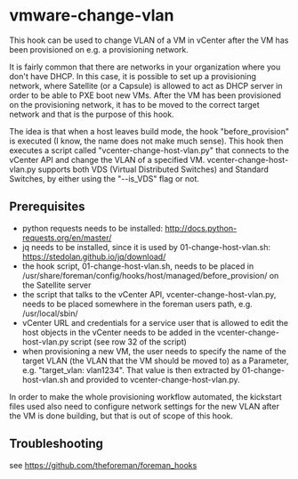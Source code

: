 # vmware-change-vlan
This hook can be used to change VLAN of a VM in vCenter after the VM has been provisioned on e.g. a provisioning network.

It is fairly common that there are networks in your organization where you don't have DHCP. In this case, it is possible to set up a provisioning network, where Satellite (or a Capsule) is allowed to act as DHCP server in order to be able to PXE boot new VMs. After the VM has been provisioned on the provisioning network, it has to be moved to the correct target network and that is the purpose of this hook.

The idea is that when a host leaves build mode, the hook "before_provision" is executed (I know, the name does not make much sense). This hook then executes a script called "vcenter-change-host-vlan.py" that connects to the vCenter API and change the VLAN of a specified VM. vcenter-change-host-vlan.py supports both VDS (Virtual Distributed Switches) and Standard Switches, by either using the "--is_VDS" flag or not.

## Prerequisites
- python requests needs to be installed: http://docs.python-requests.org/en/master/
- jq needs to be installed, since it is used by 01-change-host-vlan.sh: https://stedolan.github.io/jq/download/ 
- the hook script, 01-change-host-vlan.sh, needs to be placed in /usr/share/foreman/config/hooks/host/managed/before_provision/ on the Satellite server
- the script that talks to the vCenter API, vcenter-change-host-vlan.py, needs to be placed somewhere in the foreman users path, e.g. /usr/local/sbin/
- vCenter URL and credentials for a service user that is allowed to edit the host objects in the vCenter needs to be added in the vcenter-change-host-vlan.py script (see row 32 of the script)
- when provisioning a new VM, the user needs to specify the name of the target VLAN (the VLAN that the VM should be moved to) as a Parameter, e.g. "target_vlan: vlan1234". That value is then extracted by 01-change-host-vlan.sh and provided to vcenter-change-host-vlan.py. 

In order to make the whole provisioning workflow automated, the kickstart files used also need to configure network settings for the new VLAN after the VM is done building, but that is out of scope of this hook.

## Troubleshooting
see https://github.com/theforeman/foreman_hooks
